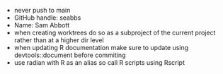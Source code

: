 - never push to main
- GitHub handle: seabbs
- Name: Sam Abbott
- when creating worktrees do so as a subproject of the current project rather than at a higher dir level
- when updating R documentation make sure to update using devtools::document before commiting
- use radian with R as an alias so call R scripts using Rscript
